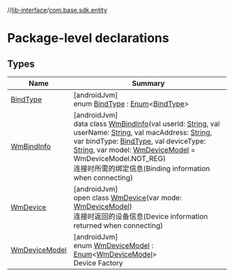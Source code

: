 //[lib-interface](../../index.md)/[com.base.sdk.entity](index.md)

# Package-level declarations

## Types

| Name | Summary |
|---|---|
| [BindType](-bind-type/index.md) | [androidJvm]<br>enum [BindType](-bind-type/index.md) : [Enum](https://kotlinlang.org/api/latest/jvm/stdlib/kotlin/-enum/index.html)&lt;[BindType](-bind-type/index.md)&gt; |
| [WmBindInfo](-wm-bind-info/index.md) | [androidJvm]<br>data class [WmBindInfo](-wm-bind-info/index.md)(val userId: [String](https://kotlinlang.org/api/latest/jvm/stdlib/kotlin/-string/index.html), val userName: [String](https://kotlinlang.org/api/latest/jvm/stdlib/kotlin/-string/index.html), val macAddress: [String](https://kotlinlang.org/api/latest/jvm/stdlib/kotlin/-string/index.html), var bindType: [BindType](-bind-type/index.md), val deviceType: [String](https://kotlinlang.org/api/latest/jvm/stdlib/kotlin/-string/index.html), var model: [WmDeviceModel](-wm-device-model/index.md) = WmDeviceModel.NOT_REG)<br>连接时所需的绑定信息(Binding information when connecting) |
| [WmDevice](-wm-device/index.md) | [androidJvm]<br>open class [WmDevice](-wm-device/index.md)(var mode: [WmDeviceModel](-wm-device-model/index.md))<br>连接时返回的设备信息(Device information returned when connecting) |
| [WmDeviceModel](-wm-device-model/index.md) | [androidJvm]<br>enum [WmDeviceModel](-wm-device-model/index.md) : [Enum](https://kotlinlang.org/api/latest/jvm/stdlib/kotlin/-enum/index.html)&lt;[WmDeviceModel](-wm-device-model/index.md)&gt; <br>Device Factory |

